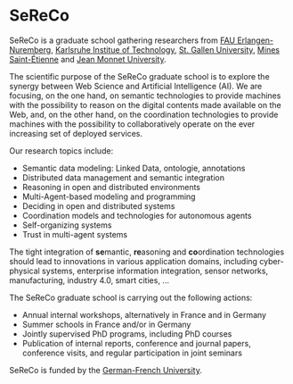 # SeReCo

SeReCo is a graduate school gathering researchers from [FAU Erlangen-Nuremberg](https://www.fau.de/), [Karlsruhe Institue of Technology](https://www.kit.edu/), [St. Gallen University](https://www.unisg.ch/), [Mines Saint-Étienne](https://www.mines-stetienne.fr/) and [Jean Monnet University](https://www.univ-st-etienne.fr/).

The scientific purpose of the SeReCo graduate school is to explore the synergy between Web Science and Artificial Intelligence (AI). We are focusing, on the one hand, on semantic technologies to provide machines with the possibility to reason on the digital contents made available on the Web, and, on the other hand, on the coordination technologies to provide machines with the possibility to collaboratively operate on the ever increasing set of deployed services.

Our research topics include:
- Semantic data modeling: Linked Data, ontologie, annotations
- Distributed data management and semantic integration
- Reasoning in open and distributed environments
- Multi-Agent-based modeling and programming
- Deciding in open and distributed systems
- Coordination models and technologies for autonomous agents
- Self-organizing systems
- Trust in multi-agent systems

The tight integration of **se**mantic, **re**asoning and **co**ordination technologies should lead to innovations in various application domains, including cyber-physical systems, enterprise information integration, sensor networks, manufacturing, industry 4.0, smart cities, ...

The SeReCo graduate school is carrying out the following actions:
- Annual internal workshops, alternatively in France and in Germany
- Summer schools in France and/or in Germany
- Jointly supervised PhD programs, including PhD courses
- Publication of internal reports, conference and journal papers, conference visits, and regular participation in joint seminars

SeReCo is funded by the [German-French University](https://www.dfh-ufa.org/).
